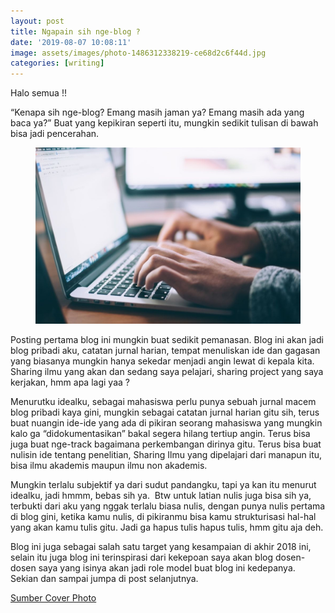 ```yaml
---
layout: post
title: Ngapain sih nge-blog ?
date: '2019-08-07 10:08:11'
image: assets/images/photo-1486312338219-ce68d2c6f44d.jpg
categories: [writing]
---
```


Halo semua !!

“Kenapa sih nge-blog? Emang masih jaman ya? Emang masih ada yang baca ya?” Buat yang kepikiran seperti itu, mungkin sedikit tulisan di bawah bisa jadi pencerahan.

<!--kg-card-begin: image--><figure class="kg-card kg-image-card"><img src="/assets/images/photo-1486312338219-ce68d2c6f44d.jpg" class="kg-image" alt="apple"></figure><!--kg-card-end: image-->

Posting pertama blog ini mungkin buat sedikit pemanasan. Blog ini akan jadi blog pribadi aku, catatan jurnal harian, tempat menuliskan ide dan gagasan yang biasanya mungkin hanya sekedar menjadi angin lewat di kepala kita. Sharing ilmu yang akan dan sedang saya pelajari, sharing project yang saya kerjakan, hmm apa lagi yaa ?

Menurutku idealku, sebagai mahasiswa perlu punya sebuah jurnal macem blog pribadi kaya gini, mungkin sebagai catatan jurnal harian gitu sih, terus buat nuangin ide-ide yang ada di pikiran seorang mahasiswa yang mungkin kalo ga “didokumentasikan” bakal segera hilang tertiup angin. Terus bisa juga buat nge-track bagaimana perkembangan dirinya gitu. Terus bisa buat nulisin ide tentang penelitian, Sharing Ilmu yang dipelajari dari manapun itu, bisa ilmu akademis maupun ilmu non akademis.

Mungkin terlalu subjektif ya dari sudut pandangku, tapi ya kan itu menurut idealku, jadi hmmm, bebas sih ya. &nbsp;Btw untuk latian nulis juga bisa sih ya, terbukti dari aku yang nggak terlalu biasa nulis, dengan punya nulis pertama di blog gini, ketika kamu nulis, di pikiranmu bisa kamu strukturisasi hal-hal yang akan kamu tulis gitu. Jadi ga hapus tulis hapus tulis, hmm gitu aja deh.

Blog ini juga sebagai salah satu target yang kesampaian di akhir 2018 ini, selain itu juga blog ini terinspirasi dari kekepoan saya akan blog dosen-dosen saya yang isinya akan jadi role model buat blog ini kedepanya. Sekian dan sampai jumpa di post selanjutnya.

[Sumber Cover Photo](https://www.telekom.com/en/blog)

